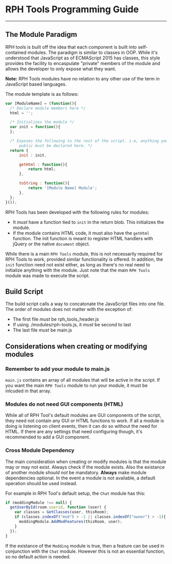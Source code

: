 # RPH Tools Programming Guide
***
## The Module Paradigm
RPH tools is built off the idea that each component is built into self-contained modules. The paradigm is similar to classes in OOP. While it's understood that JavaScript as of ECMAScript 2015 has classes, this style provides the facility to encaspulate "private" members of the module and allows the developer to only expose what they want.

**Note:** RPH Tools modules have no relation to any other use of the term in JavaScript based languages.

The module template is as follows:
```Javascript
var [ModuleName] = (function(){
  /* Declare module members here */
  html = '';

  /* Initializes the module */
  var init = function(){
  };

  /* Exposes the following to the rest of the script. i.e, anything you want 
      public must be declared here. */
  return {
      init : init,

      getHtml : function(){
          return html;
      },

      toString : function(){
          return '[Module Name] Module';
      },
  };
}());
```

RPH Tools has been developed with the following rules for modules:
* It _must_ have a function tied to ```init``` in the return blob. This initializes the module. 
* If the module contains HTML code, it must also have the ```getHtml``` function. The init function is meant to register HTML handlers with jQuery or the native ```document``` object.

While there is a main ```RPH Tools``` module, this is not necessarily required for RPH Tools to work, provided similar functionality is offered. In addition, the ```init``` function need not exist either, as long as there's no real need to initialize anything with the module. Just note that the main ```RPH Tools``` module was made to execute the script.

## Build Script
The build script calls a way to concatonate the JavaScript files into one file. The order of modules does not matter with the exception of:
* The first file _must_ be rph\_tools\_header.js
* If using ./modules/rph-tools.js, it _must_ be second to last
* The last file _must_ be main.js

## Considerations when creating or modifying modules
### Remember to add your module to main.js
```main.js``` contains an array of all modules that will be active in the script. If you want the main ```RPH Tools``` module to run your module, it must be inlcuded in that array.

### Modules do not need GUI components (HTML)
While all of RPH Tool's default modules are GUI components of the script, they need not contain any GUI or HTML functions to work. If all a module is doing is listening on client events, then it can do so without the need for HTML. If there are any settings that need configuring though, it's recommended to add a GUI component.

### Cross Module Dependency
The main consideration when creating or modify modules is that the module may or may not exist. Always check if the module exists. Also the existance of another module _should not_ be mandatory. **Always** make module dependencies optional. In the event a module is not available, a default operation should be used instead.

For example in RPH Tool's default setup, the ```Chat``` module has this:

```Javascript
if (moddingModule !== null) {
  getUserById(room.userid, function (user) {
    var classes = GetClasses(user, thisRoom);
    if (classes.indexOf("mod") > -1 || classes.indexOf("owner") > -1){
      moddingModule.AddModFeatures(thisRoom, user);
    }
  });
}
```
If the existance of the ```Modding``` module is true, then a feature can be used in conjunction with the ```Chat``` module. However this is not an essential function, so no default action is needed.
